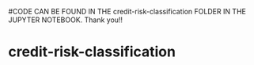 #CODE CAN BE FOUND IN THE credit-risk-classification FOLDER IN THE JUPYTER NOTEBOOK. Thank you!!
# credit-risk-classification
